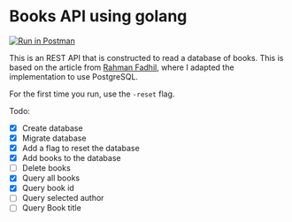 # Books API using golang

[![Run in Postman](https://run.pstmn.io/button.svg)](https://app.getpostman.com/run-collection/a4e37324ec5fd722f252)

This is an REST API that is constructed to read a database of books. This is based on the article from [Rahman Fadhil](https://blog.logrocket.com/how-to-build-a-rest-api-with-golang-using-gin-and-gorm/), where I adapted the implementation to use PostgreSQL.

For the first time you run, use the `-reset` flag.



Todo:

- [x] Create database
- [x] Migrate database
- [x] Add a flag to reset the database
- [x] Add books to the database
- [ ] Delete books
- [x] Query all books
- [x] Query book id
- [ ] Query selected author
- [ ] Query Book title
